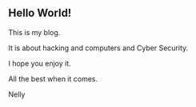 ## Hello World!

This is my blog. 

It is about hacking and computers and Cyber Security.

I hope you enjoy it. 

All the best when it comes. 

Nelly

